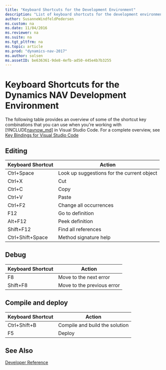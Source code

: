 ```yaml
---
title: "Keyboard Shortcuts for the Development Environment"
description: "List of keyboard shortcuts for the development environment."
author: SusanneWindfeldPedersen
ms.custom: na
ms.date: 11/04/2016
ms.reviewer: na
ms.suite: na
ms.tgt_pltfrm: na
ms.topic: article
ms.prod: "dynamics-nav-2017"
ms.author: solsen
ms.assetID: be636361-9de8-4efb-ad50-445e4b7b3255
---
```


# Keyboard Shortcuts for the Dynamics NAV Development Environment
The following table provides an overview of some of the shortcut key combinations that you can use when you're working with [!INCLUDE[navnow_md](includes/navnow_md.md)] in Visual Studio Code. For a complete overview, see [Key Bindings for Visual Studio Code](https://code.visualstudio.com/docs/customization/keybindings)

## Editing
|Keyboard Shortcut| Action|
|----|----|
|Ctrl+Space|Look up suggestions for the current object|
|Ctrl+X|Cut|
|Ctrl+C|Copy|
|Ctrl+V|Paste|
|Ctrl+F2|Change all occurrences|
|F12|Go to definition|
|Alt+F12|Peek definition|
|Shift+F12|Find all references|
|Ctrl+Shift+Space|Method signature help|

## Debug
|Keyboard Shortcut| Action|
|----|----|
|F8|Move to the next error|
|Shift+F8|Move to the previous error|

## Compile and deploy
|Keyboard Shortcut| Action|
|----|----|
|Ctrl+Shift+B|Compile and build the solution|
|F5|Deploy|

## See Also
[Developer Reference](newdev-reference-overview.md)


